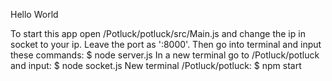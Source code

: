 Hello World

To start this app open /Potluck/potluck/src/Main.js and change the ip in socket to your ip. Leave the port as ':8000'.
Then go into terminal and input these commands:
$ node server.js
In a new terminal go to /Potluck/potluck and input:
$ node socket.js
New terminal /Potluck/potluck:
$ npm start
